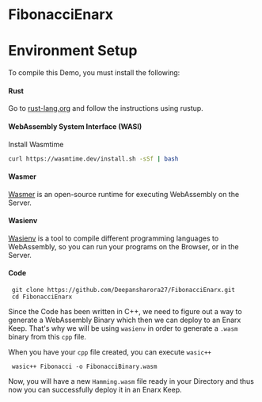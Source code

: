 # FibonacciEnarx


# Environment Setup 

To compile this Demo, you must install the following:

#### Rust

Go to [rust-lang.org](https://www.rust-lang.org/tools/install) and follow the instructions using rustup.

#### WebAssembly System Interface (WASI)

Install Wasmtime

```bash
curl https://wasmtime.dev/install.sh -sSf | bash
```

#### Wasmer 

 [Wasmer](https://docs.wasmer.io/) is an open-source runtime for executing WebAssembly on the Server.
 
#### Wasienv

[Wasienv](https://github.com/wasienv/wasienv) is a tool to compile different programming languages to WebAssembly, so you can run your programs on the
Browser, or in the Server.


#### Code 

```
 git clone https://github.com/Deepansharora27/FibonacciEnarx.git
 cd FibonacciEnarx
```

Since the Code has been written in C++, we need to figure out a way to generate a WebAssembly Binary which then we can deploy to an Enarx Keep.
That's why we will be using `wasienv` in order to generate a `.wasm` binary from this `cpp` file.

When you have your `cpp` file created, you can execute `wasic++`

```
 wasic++ Fibonacci -o FibonacciBinary.wasm
```

Now, you will have a new `Hamming.wasm` file ready in your Directory and thus now you can successfully deploy it in an Enarx Keep.
